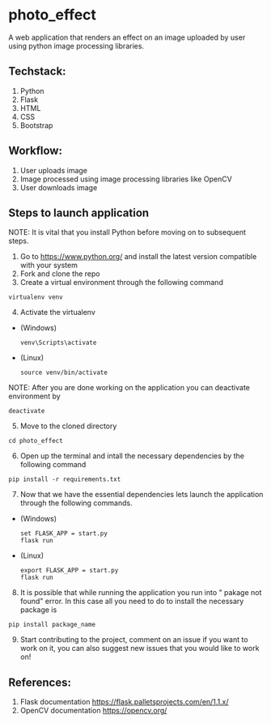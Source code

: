# photo_effect
A web application that renders an effect on an image uploaded by user using python image processing libraries.

## Techstack:
1. Python 
2. Flask
3. HTML
4. CSS
5. Bootstrap

## Workflow:
1. User uploads image
2. Image processed using image processing libraries like OpenCV
3. User downloads image

## Steps to launch application
NOTE: It is vital that you install Python before moving on to subsequent steps.
1. Go to https://www.python.org/ and install the latest version compatible with your system
2. Fork and clone the repo
3. Create a virtual environment through the following command
```
virtualenv venv
```
4. Activate the virtualenv
* (Windows)
  ```
  venv\Scripts\activate
  ```
* (Linux)
  ```
  source venv/bin/activate
  ```
NOTE: After you are done working on the application you can deactivate environment by
```
deactivate
```
5. Move to the cloned directory
```
cd photo_effect
```
6. Open up the terminal and intall the necessary dependencies by the following command
```
pip install -r requirements.txt
```
7. Now that we have the essential dependencies lets launch the application through the following commands.
* (Windows)
  ```
  set FLASK_APP = start.py
  flask run
  ```
* (Linux)
  ```
  export FLASK_APP = start.py
  flask run
  ```
8. It is possible that while running the application you run into " pakage not found" error. In this case all you need to do to install the necessary package is
  ```
  pip install package_name
  ```
9. Start contributing to the project, comment on an issue if you want to work on it, you can also suggest new issues that you would like to work on!

## References:
1. Flask documentation https://flask.palletsprojects.com/en/1.1.x/
2. OpenCV documentation https://opencv.org/
